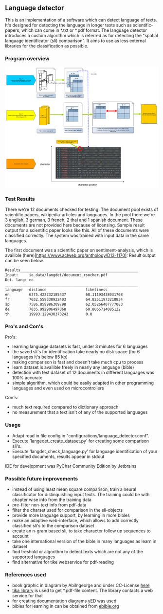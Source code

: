 ## Language detector
This is an implementation of a software which can detect language of texts. 
It's designed for detecting the language in longer texts such as scientific-papers, which can come in *.txt
or *.pdf format. The language detector introduces a custom algorithm which is referred as for detecting the "spatial language identificator (sli) comparison".
It aims to use as less external libraries for the classification as possible. 
### Program overview 
![Overview of workflow of langdet and structure of sli](/docs/graphics_langdet/workflow_langdet.png)


### Test Results 
There we're 12 documents checked for testing. The document pool exists of scientific papers, wikipedia-articles and 
languages. In the pool there we're 3 english, 3 german, 3 french, 2 thai and 1 spanish document. These documents are not provided here because of licensing. Sample result output for a scientific paper
looks like this. All of these documents were classified correctly. The system was trained with input data in the same languages. 

The first document was a scientific paper on sentiment-analysis, which is availible (here)[https://www.aclweb.org/anthology/D13-1170]: 
Result output can be seen below. 

```
Results______________________________________________________
Input:     io_data/langdet/document_rsocher.pdf
Det. lang: en                       
_____________________________________________________________
language   distance                  likeliness               
en         6375.422232185437         68.11193438031768        
fr         7032.559338922403         64.82511973218834        
sp         7586.859986309798         62.05266407777083        
de         7835.992906497068         60.8065714085122         
th         19993.129430373243        0.0            
```

### Pro's and Con's 
Pro's: 
- learning language datasets is fast, under 3 minutes for 6 languages
- the saved sli's for identification take nearly no disk space (for 6 languages it's below 85 kb)
- making comparison is fast and doesn't take much cpu to process
- learn dataset is availible freely in nearly any language (bible)
- detection with test dataset of 12 documents in different languages was 100% accurate 
- simple algorithm, which could be easily adapted in other programming languages and even used on microcontrollers

Con's: 
- much text required compared to dictionary approach 
- no measurement that a text isn't of any of the supported languages

### Usage 
- Adapt read in file config in "configurations/language_detector.conf". 
- Execute 'langedet_create_dataset.py' for creating some comparison sli's. 
- Execute 'langdet_check_language.py' for language identification of your specified documents, results appear in stdout

IDE for development was PyChar Community Edition by Jetbrains

### Possible future improvements  
- instead of using least mean square comparison, train a neural classificator for distinquishing input texts. The training could be with chapter wise info from the training data 
- pre-filter non-text info from pdf-data 
- filter the charset used for comparison in the sli-objects
- provide more language support, by learning in more bibles 
- make an adaptive web-interface, which allows to add correctly classified sli's to the comparison dataset
- create an n-gram based sli, to take character follow up sequences to account 
- take one international version of the bible in many languages as learn in dataset
- find treshold or algorithm to detect texts which are not any of the supported languages 
- find alternative for tike webservice for pdf-reading 


### References used

- book graphic in diagram by Abilngeorge and under CC-License  [here](https://de.wikipedia.org/wiki/Datei:Indian_Election_Symbol_Book.svg)
- [tika library](https://github.com/chrismattmann/tika-python) is used to get *.pdf-file content. The library contacts a web service for that
- for creating documentation diagrams [yED](https://www.yworks.com/products/yed) was used 
- bibles for learning in can be obtained from [ebible.org](https://ebible.org/find/)
